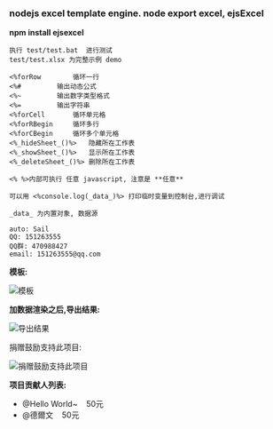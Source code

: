 ### nodejs excel template engine. node export excel, ejsExcel
   
**npm install ejsexcel**

```
执行 test/test.bat  进行测试
test/test.xlsx 为完整示例 demo
```

```
<%forRow		循环一行
<%#			输出动态公式
<%~			输出数字类型格式
<%=			输出字符串
<%forCell		循环单元格
<%forRBegin		循环多行
<%forCBegin		循环多个单元格
<%_hideSheet_()%>	隐藏所在工作表
<%_showSheet_()%>	显示所在工作表
<%_deleteSheet_()%>	删除所在工作表

<% %>内部可执行 任意 javascript, 注意是 **任意**

可以用 <%console.log(_data_)%> 打印临时变量到控制台,进行调试

_data_ 为内置对象, 数据源
```  
```
auto: Sail  
QQ: 151263555  
QQ群: 470988427  
email: 151263555@qq.com 
```
  
**模板:**

![模板](http://dn-cnode.qbox.me/Frs_RuLXJxYQgYoIUhGJJ1zspCJE)

**加数据渲染之后,导出结果:**

![导出结果](http://dn-cnode.qbox.me/FnRDa5Zyjg-dI7ykCNR0T8SorWyC)

捐赠鼓励支持此项目:

![捐赠鼓励支持此项目](http://dn-cnode.qbox.me/FucPKV4XWewhakoqTSngU3AsaP0Z)

**项目贡献人列表:**

*   @Hello World~&nbsp;&nbsp;&nbsp;&nbsp;50元
*   @德爾文&nbsp;&nbsp;&nbsp;&nbsp;50元